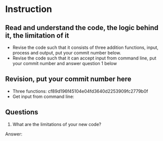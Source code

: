 ﻿# Instruction

## Read and understand the code, the logic behind it, the limitation of it
* Revise the code such that it consists of three addition functions, input, process and output, put your commit number below.
* Revise the code such that it can accept input from command line, put your commit number and answer question 1 below

## Revision, put your commit number here
* Three functions: cf89d196f45104e04fd3640d2253909fc2779b0f
* Get input from command line:

## Questions
1. What are the limitations of your new code?

Answer: